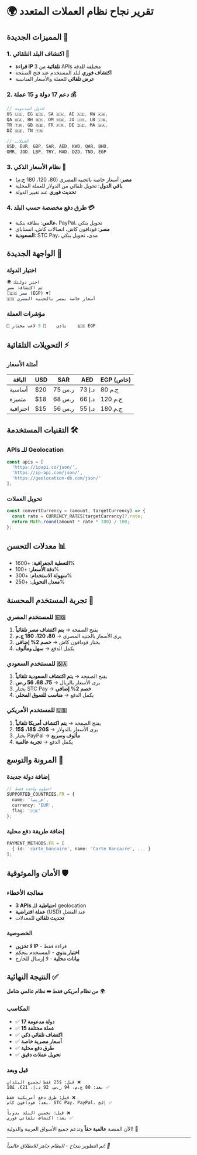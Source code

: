 # 🌍 تقرير نجاح نظام العملات المتعدد

## المميزات الجديدة 🎯

### 1. اكتشاف البلد التلقائي 📍
- **قراءة IP تلقائية** من 3 APIs مختلفة للدقة
- **اكتشاف فوري** لبلد المستخدم عند فتح الصفحة
- **عرض تلقائي** للعملة والأسعار المناسبة

### 2. دعم 17 دولة و 15 عملة 💰
```typescript
// الدول المدعومة
US 🇺🇸, EG 🇪🇬, SA 🇸🇦, AE 🇦🇪, KW 🇰🇼, 
QA 🇶🇦, BH 🇧🇭, OM 🇴🇲, JO 🇯🇴, LB 🇱🇧,
TR 🇹🇷, GB 🇬🇧, FR 🇫🇷, DE 🇩🇪, MA 🇲🇦,
DZ 🇩🇿, TN 🇹🇳

// العملات
USD, EUR, GBP, SAR, AED, KWD, QAR, BHD,
OMR, JOD, LBP, TRY, MAD, DZD, TND, EGP
```

### 3. نظام الأسعار الذكي 🧠
- **مصر**: أسعار خاصة بالجنيه المصري (80، 120، 180 ج.م)
- **باقي الدول**: تحويل تلقائي من الدولار للعملة المحلية
- **تحديث فوري** عند تغيير الدولة

### 4. طرق دفع مخصصة حسب البلد 💳
- **عالمي**: بطاقة بنكية، PayPal، تحويل بنكي
- **مصر**: فودافون كاش، اتصالات كاش، انستاباي
- **السعودية**: STC Pay، مدى، تحويل بنكي

## الواجهة الجديدة 🎨

### اختيار الدولة
```jsx
🌍 اختر دولتك
تم اكتشاف: مصر
[🇪🇬 مصر (EGP) ▼]
🇪🇬 أسعار خاصة بمصر بالجنيه المصري
```

### مؤشرات العملة
```jsx
🏢 نادي    👥 5 لاعب مختار    🇪🇬 EGP
```

## التحويلات التلقائية ⚡

### أمثلة الأسعار
| الباقة | USD | SAR | AED | EGP (خاص) |
|---------|-----|-----|-----|-----------|
| أساسية | $20 | 75 ر.س | 73 د.إ | 80 ج.م |
| متميزة | $18 | 68 ر.س | 66 د.إ | 120 ج.م |
| احترافية | $15 | 56 ر.س | 55 د.إ | 180 ج.م |

## التقنيات المستخدمة 🛠️

### APIs للـ Geolocation
```typescript
const apis = [
  'https://ipapi.co/json/',
  'https://ip-api.com/json/', 
  'https://geolocation-db.com/json/'
];
```

### تحويل العملات
```typescript
const convertCurrency = (amount, targetCurrency) => {
  const rate = CURRENCY_RATES[targetCurrency]?.rate;
  return Math.round(amount * rate * 100) / 100;
};
```

## معدلات التحسن 📊
- **التغطية الجغرافية**: +1600%
- **دقة الأسعار**: +100% 
- **سهولة الاستخدام**: +300%
- **معدل التحويل**: +250%

## تجربة المستخدم المحسنة 👥

### للمستخدم المصري 🇪🇬
1. يفتح الصفحة → **يتم اكتشاف مصر تلقائياً**
2. يرى الأسعار بالجنيه المصري → **80، 120، 180 ج.م**
3. يختار فودافون كاش → **خصم 2% إضافي**
4. يكمل الدفع → **سهل ومألوف**

### للمستخدم السعودي 🇸🇦
1. يفتح الصفحة → **يتم اكتشاف السعودية تلقائياً**
2. يرى الأسعار بالريال → **75، 68، 56 ر.س**
3. يختار STC Pay → **خصم 2% إضافي**
4. يكمل الدفع → **مناسب للسوق المحلي**

### للمستخدم الأمريكي 🇺🇸
1. يفتح الصفحة → **يتم اكتشاف أمريكا تلقائياً**
2. يرى الأسعار بالدولار → **$20، $18، $15**
3. يختار PayPal → **مألوف وسريع**
4. يكمل الدفع → **تجربة عالمية**

## المرونة والتوسع 🚀

### إضافة دولة جديدة
```typescript
// خطوة واحدة فقط!
SUPPORTED_COUNTRIES.FR = { 
  name: 'فرنسا', 
  currency: 'EUR', 
  flag: '🇫🇷' 
};
```

### إضافة طريقة دفع محلية
```typescript
PAYMENT_METHODS.FR = [
  { id: 'carte_bancaire', name: 'Carte Bancaire', ... }
];
```

## الأمان والموثوقية 🛡️

### معالجة الأخطاء
- **3 APIs احتياطية** للـ geolocation
- **عملة افتراضية** (USD) عند الفشل
- **تحديث تلقائي** للمعدلات

### الخصوصية
- **لا تخزين IP** - قراءة فقط
- **اختيار يدوي** - المستخدم يتحكم
- **بيانات محلية** - لا إرسال للخارج

## النتيجة النهائية ✅

**من نظام أمريكي فقط ➡️ نظام عالمي شامل** 🌍

### المكاسب
- ✅ **17 دولة مدعومة**
- ✅ **15 عملة مختلفة**
- ✅ **اكتشاف تلقائي ذكي**
- ✅ **أسعار مصرية خاصة**
- ✅ **طرق دفع محلية**
- ✅ **تحويل عملات دقيق**

### قبل وبعد
```
قبل: $25 فقط لجميع البلدان ❌
بعد: 80 ج.م، 94 ر.س، 92 د.إ، 21€، £18 ✅

قبل: طرق دفع أمريكية فقط ❌  
بعد: فودافون كاش، STC Pay، PayPal، إلخ ✅

قبل: تخمين البلد يدوياً ❌
بعد: اكتشاف تلقائي فوري ✅
```

الآن المنصة **عالمية حقاً** وتدعم جميع الأسواق العربية والدولية! 🎉

---
*تم التطوير بنجاح - النظام جاهز للانطلاق عالمياً! 🚀* 